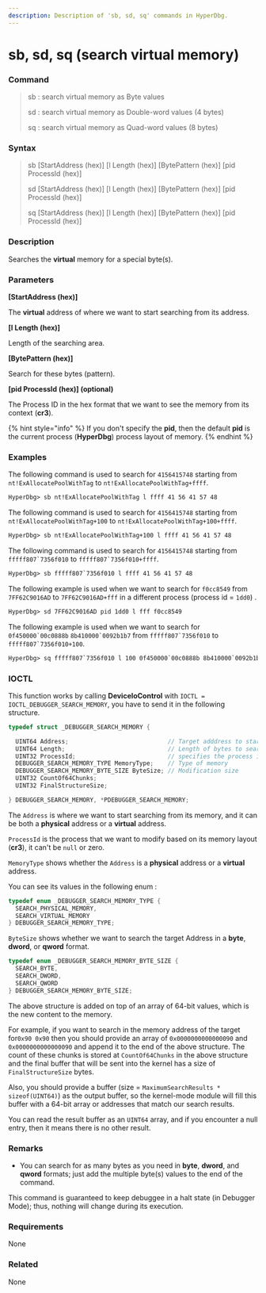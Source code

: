 ```yaml
---
description: Description of 'sb, sd, sq' commands in HyperDbg.
---
```


# sb, sd, sq (search virtual memory)

### Command

> sb : search virtual memory as Byte values
>
> sd : search virtual memory as Double-word values (4 bytes)
>
> sq : search virtual memory as Quad-word values (8 bytes)

### Syntax

> sb \[StartAddress (hex)] \[l Length (hex)] \[BytePattern (hex)] \[pid ProcessId (hex)]
>
> sd \[StartAddress (hex)] \[l Length (hex)] \[BytePattern (hex)] \[pid ProcessId (hex)]
>
> sq \[StartAddress (hex)] \[l Length (hex)] \[BytePattern (hex)] \[pid ProcessId (hex)]

### Description

Searches the **virtual** memory for a special byte(s).

### Parameters

**\[StartAddress (hex)]**

The **virtual** address of where we want to start searching from its address.

**\[l Length (hex)]**

Length of the searching area.

**\[BytePattern (hex)]**

Search for these bytes (pattern).

**\[pid ProcessId (hex)] (optional)**

The Process ID in the hex format that we want to see the memory from its context (**cr3**).

{% hint style="info" %}
If you don't specify the **pid**, then the default **pid** is the current process (**HyperDbg**) process layout of memory.
{% endhint %}

### Examples

The following command is used to search for `4156415748` starting from `nt!ExAllocatePoolWithTag` to `nt!ExAllocatePoolWithTag+ffff`.

```diff
HyperDbg> sb nt!ExAllocatePoolWithTag l ffff 41 56 41 57 48 
```

The following command is used to search for `4156415748` starting from `nt!ExAllocatePoolWithTag+100` to `nt!ExAllocatePoolWithTag+100+ffff`.

```diff
HyperDbg> sb nt!ExAllocatePoolWithTag+100 l ffff 41 56 41 57 48 
```

The following command is used to search for `4156415748` starting from ``fffff807`7356f010`` to ``fffff807`7356f010+ffff``.

```diff
HyperDbg> sb fffff807`7356f010 l ffff 41 56 41 57 48 
```

The following example is used when we want to search for `f0cc8549` from `7FF62C9016AD` to `7FF62C9016AD+fff` in a different process (process id = `1dd0`) .

```diff
HyperDbg> sd 7FF62C9016AD pid 1dd0 l fff f0cc8549 
```

The following example is used when we want to search for ``0f450000`00c0888b`` ``8b410000`0092b1b7`` from ``fffff807`7356f010`` to ``fffff807`7356f010+100``.

```diff
HyperDbg> sq fffff807`7356f010 l 100 0f450000`00c0888b 8b410000`0092b1b7
```

### IOCTL

This function works by calling **DeviceIoControl** with `IOCTL = IOCTL_DEBUGGER_SEARCH_MEMORY`, you have to send it in the following structure.

```c
typedef struct _DEBUGGER_SEARCH_MEMORY {

  UINT64 Address;                            // Target adddress to start searching
  UINT64 Length;                             // Length of bytes to search
  UINT32 ProcessId;                          // specifies the process id
  DEBUGGER_SEARCH_MEMORY_TYPE MemoryType;    // Type of memory
  DEBUGGER_SEARCH_MEMORY_BYTE_SIZE ByteSize; // Modification size
  UINT32 CountOf64Chunks;
  UINT32 FinalStructureSize;

} DEBUGGER_SEARCH_MEMORY, *PDEBUGGER_SEARCH_MEMORY;
```

The `Address` is where we want to start searching from its memory, and it can be both a **physical** address or a **virtual** address.

`ProcessId` is the process that we want to modify based on its memory layout (**cr3**), it can't be `null` or zero.

`MemoryType` shows whether the `Address` is a **physical** address or a **virtual** address.

You can see its values in the following enum :

```c
typedef enum _DEBUGGER_SEARCH_MEMORY_TYPE {
  SEARCH_PHYSICAL_MEMORY,
  SEARCH_VIRTUAL_MEMORY
} DEBUGGER_SEARCH_MEMORY_TYPE;
```

`ByteSize` shows whether we want to search the target Address in a **byte**, **dword**, or **qword** format.

```c
typedef enum _DEBUGGER_SEARCH_MEMORY_BYTE_SIZE {
  SEARCH_BYTE,
  SEARCH_DWORD,
  SEARCH_QWORD
} DEBUGGER_SEARCH_MEMORY_BYTE_SIZE;
```

The above structure is added on top of an array of 64-bit values, which is the new content to the memory.

For example, if you want to search in the memory address of the target for`0x90 0x90` then you should provide an array of `0x0000000000000090` and `0x0000000000000090` and append it to the end of the above structure. The count of these chunks is stored at `CountOf64Chunks` in the above structure and the final buffer that will be sent into the kernel has a size of `FinalStructureSize` bytes.

Also, you should provide a buffer (size = `MaximumSearchResults * sizeof(UINT64)`) as the output buffer, so the kernel-mode module will fill this buffer with a 64-bit array or addresses that match our search results.

You can read the result buffer as an `UINT64` array, and if you encounter a null entry, then it means there is no other result.

### Remarks

* You can search for as many bytes as you need in **byte**, **dword**, and **qword** formats; just add the multiple byte(s) values to the end of the command.

This command is guaranteed to keep debuggee in a halt state (in Debugger Mode); thus, nothing will change during its execution.

### Requirements

None

### Related

None
